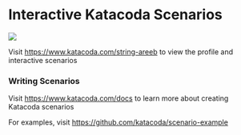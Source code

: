 # Interactive Katacoda Scenarios

[![](http://shields.katacoda.com/katacoda/string-areeb/count.svg)](https://www.katacoda.com/string-areeb "Get your profile on Katacoda.com")

Visit https://www.katacoda.com/string-areeb to view the profile and interactive scenarios

### Writing Scenarios
Visit https://www.katacoda.com/docs to learn more about creating Katacoda scenarios

For examples, visit https://github.com/katacoda/scenario-example
